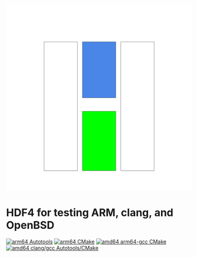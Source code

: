 ![logo](H4.svg) 

# HDF4 for testing ARM, clang, and OpenBSD
[![arm64 Autotools](https://github.com/hyoklee/hdf4/actions/workflows/aarch64_auto.yml/badge.svg)](https://github.com/hyoklee/hdf4/actions/workflows/aarch64_auto.yml)
[![arm64 CMake](https://github.com/hyoklee/hdf4/actions/workflows/aarch64.yml/badge.svg)](https://github.com/hyoklee/hdf4/actions/workflows/aarch64.yml)
[![amd64 arm64-gcc CMake](https://github.com/hyoklee/hdf4/actions/workflows/linux-aarch64.yml/badge.svg)](https://github.com/hyoklee/hdf4/actions/workflows/linux-aarch64.yml)
[![amd64 clang/gcc Autotools/CMake](https://github.com/hyoklee/hdf4/actions/workflows/main.yml/badge.svg)](https://github.com/hyoklee/hdf4/actions/workflows/main.yml)


